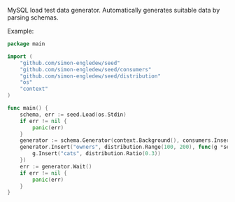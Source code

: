 MySQL load test data generator. Automatically generates suitable data by parsing schemas.

Example:

```go
package main

import (
	"github.com/simon-engledew/seed"
	"github.com/simon-engledew/seed/consumers"
	"github.com/simon-engledew/seed/distribution"
	"os"
	"context"
)

func main() {
	schema, err := seed.Load(os.Stdin)
	if err != nil {
		panic(err)
	}
	generator := schema.Generator(context.Background(), consumers.Inserts(os.Stdout, 100))
	generator.Insert("owners", distribution.Range(100, 200), func(g *seed.Generator) {
		g.Insert("cats", distribution.Ratio(0.3))
	})
	err := generator.Wait()
	if err != nil {
		panic(err)
	}
}
```
